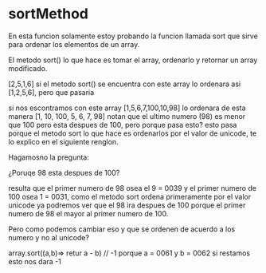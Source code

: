 # sortMethod
En esta funcion solamente estoy probando la funcion llamada sort que sirve para ordenar los elementos de un array.

El metodo sort() lo que hace es tomar el array, ordenarlo y retornar un array modificado.

[2,5,1,6] si el metodo sort() se encuentra con este array lo ordenara asi [1,2,5,6], pero que pasaria

si nos escontramos con este array [1,5,6,7,100,10,98] lo ordenara de esta manera [1, 10, 100, 5, 6, 7, 98] notan
que el ultimo numero (98) es menor que 100 pero esta despues de 100, pero porque pasa esto? esto pasa porque el metodo sort
lo que hace es ordenarlos por el valor de unicode, te lo explico en el siguiente renglon.

Hagamosno la pregunta:

¿Poruqe 98 esta despues de 100?

resulta que el primer numero de 98 osea el 9 = 0039 y el primer numero de 100 osea 1 = 0031, como el metodo sort ordena primeramente
por el valor unicode ya podremos ver que el 98 ira despues de 100 porque el primer numero de 98 el mayor al primer numero de 100.

Pero como podemos cambiar eso y que se ordenen de acuerdo a los numero y no al unicode?

array.sort((a,b)=> retur a - b) // -1 porque a = 0061 y b = 0062 si restamos esto nos dara -1
